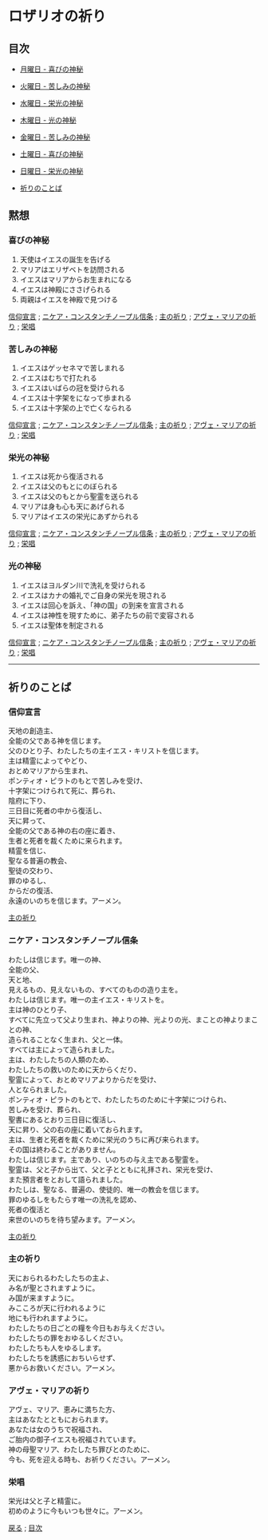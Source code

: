 # ロザリオの祈り

## 目次

-   [月曜日 - 喜びの神秘](#喜びの神秘)
-   [火曜日 - 苦しみの神秘](#苦しみの神秘)
-   [水曜日 - 栄光の神秘](#栄光の神秘)
-   [木曜日 - 光の神秘](#光の神秘)
-   [金曜日 - 苦しみの神秘](#苦しみの神秘)
-   [土曜日 - 喜びの神秘](#喜びの神秘)
-   [日曜日 - 栄光の神秘](#栄光の神秘)

-   [祈りのことば](#祈りのことば)

## 黙想

### 喜びの神秘

1.  天使はイエスの誕生を告げる
2.  マリアはエリザベトを訪問される
3.  イエスはマリアからお生まれになる
4.  イエスは神殿にささげられる
5.  両親はイエスを神殿で見つける

[信仰宣言](#信仰宣言) ;
[ニケア・コンスタンチノープル信条](#ニケアコンスタンチノープル信条) ;
[主の祈り](#主の祈り) ;
[アヴェ・マリアの祈り](#アヴェマリアの祈り) ;
[栄唱](#栄唱)

### 苦しみの神秘

1.  イエスはゲッセネマで苦しまれる
2.  イエスはむちで打たれる
3.  イエスはいばらの冠を受けられる
4.  イエスは十字架をになって歩まれる
5.  イエスは十字架の上で亡くなられる

[信仰宣言](#信仰宣言) ;
[ニケア・コンスタンチノープル信条](#ニケアコンスタンチノープル信条) ;
[主の祈り](#主の祈り) ;
[アヴェ・マリアの祈り](#アヴェマリアの祈り) ;
[栄唱](#栄唱)

### 栄光の神秘

1.  イエスは死から復活される
2.  イエスは父のもとにのぼられる
3.  イエスは父のもとから聖霊を送られる
4.  マリアは身も心も天にあげられる
5.  マリアはイエスの栄光にあずかられる

[信仰宣言](#信仰宣言) ;
[ニケア・コンスタンチノープル信条](#ニケアコンスタンチノープル信条) ;
[主の祈り](#主の祈り) ;
[アヴェ・マリアの祈り](#アヴェマリアの祈り) ;
[栄唱](#栄唱)

### 光の神秘

1.  イエスはヨルダン川で洗礼を受けられる
2.  イエスはカナの婚礼でご自身の栄光を現される
3.  イエスは回心を訴え、「神の国」の到来を宣言される
4.  イエスは神性を現すために、弟子たちの前で変容される
5.  イエスは聖体を制定される

[信仰宣言](#信仰宣言) ;
[ニケア・コンスタンチノープル信条](#ニケアコンスタンチノープル信条) ;
[主の祈り](#主の祈り) ;
[アヴェ・マリアの祈り](#アヴェマリアの祈り) ;
[栄唱](#栄唱)

-----

## 祈りのことば

### 信仰宣言

天地の創造主、  
全能の父である神を信じます。  
父のひとり子、わたしたちの主イエス・キリストを信じます。  
主は精霊によってやどり、  
おとめマリアから生まれ、  
ポンティオ・ピラトのもとで苦しみを受け、  
十字架につけられて死に、葬られ、  
陰府に下り、  
三日目に死者の中から復活し、  
天に昇って、  
全能の父である神の右の座に着き、  
生者と死者を裁くために来られます。  
精霊を信じ、  
聖なる普遍の教会、  
聖徒の交わり、  
罪のゆるし、  
からだの復活、  
永遠のいのちを信じます。アーメン。

[主の祈り](#主の祈り)

### ニケア・コンスタンチノープル信条

わたしは信じます。唯一の神、  
全能の父、  
天と地、  
見えるもの、見えないもの、すべてのものの造り主を。  
わたしは信じます。唯一の主イエス・キリストを。  
主は神のひとり子、  
すべてに先立って父より生まれ、神よりの神、光よりの光、まことの神よりまことの神、  
造られることなく生まれ、父と一体。  
すべては主によって造られました。  
主は、わたしたちの人類のため、  
わたしたちの救いのために天からくだり、  
聖霊によって、おとめマリアよりからだを受け、  
人となられました。  
ポンティオ・ピラトのもとで、わたしたちのために十字架につけられ、  
苦しみを受け、葬られ、  
聖書にあるとおり三日目に復活し、  
天に昇り、父の右の座に着いておられます。  
主は、生者と死者を裁くために栄光のうちに再び来られます。  
その国は終わることがありません。  
わたしは信じます。主であり、いのちの与え主である聖霊を。  
聖霊は、父と子から出て、父と子とともに礼拝され、栄光を受け、  
また預言者をとおして語られました。  
わたしは、聖なる、普遍の、使徒的、唯一の教会を信じます。  
罪のゆるしをもたらす唯一の洗礼を認め、  
死者の復活と  
来世のいのちを待ち望みます。アーメン。

[主の祈り](#主の祈り)

### 主の祈り

天におられるわたしたちの主よ、  
み名が聖とされますように。  
み国が来ますように。  
みこころが天に行われるように  
地にも行われますように。  
わたしたちの日ごとの糧を今日もお与えください。  
わたしたちの罪をおゆるしください。  
わたしたちも人をゆるします。  
わたしたちを誘惑におちいらせず、  
悪からお救いください。アーメン。

### アヴェ・マリアの祈り

アヴェ、マリア、恵みに満ちた方、  
主はあなたとともにおられます。  
あなたは女のうちで祝福され、  
ご胎内の御子イエスも祝福されています。  
神の母聖マリア、わたしたち罪びとのために、  
今も、死を迎える時も、お祈りください。アーメン。

### 栄唱

栄光は父と子と精霊に。  
初めのように今もいつも世々に。アーメン。

<a href="#" onclick="window.history.back(); return true;">戻る</a> ;
[目次](#目次)
